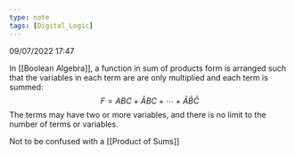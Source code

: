 ```yaml
---
type: note
tags: [Digital_Logic]
---
```

09/07/2022 17:47

  

In [[Boolean Algebra]], a function in sum of products form is arranged such that the variables in each term are are only multiplied and each term is summed:
$$
F=ABC+\bar{A}BC+\cdots+\bar{A}\bar{B}\bar{C}
$$
The terms may have two or more variables, and there is no limit to the number of terms or variables.

Not to be confused with a [[Product of Sums]]